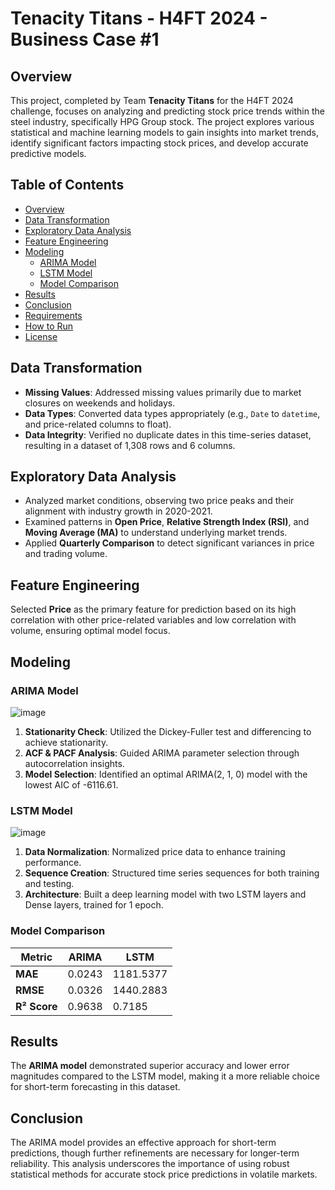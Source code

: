 # Tenacity Titans - H4FT 2024 - Business Case #1

## Overview
This project, completed by Team **Tenacity Titans** for the H4FT 2024 challenge, focuses on analyzing and predicting stock price trends within the steel industry, specifically HPG Group stock. The project explores various statistical and machine learning models to gain insights into market trends, identify significant factors impacting stock prices, and develop accurate predictive models.

## Table of Contents
- [Overview](#overview)
- [Data Transformation](#data-transformation)
- [Exploratory Data Analysis](#exploratory-data-analysis)
- [Feature Engineering](#feature-engineering)
- [Modeling](#modeling)
  - [ARIMA Model](#arima-model)
  - [LSTM Model](#lstm-model)
  - [Model Comparison](#model-comparison)
- [Results](#results)
- [Conclusion](#conclusion)
- [Requirements](#requirements)
- [How to Run](#how-to-run)
- [License](#license)

## Data Transformation
- **Missing Values**: Addressed missing values primarily due to market closures on weekends and holidays.
- **Data Types**: Converted data types appropriately (e.g., `Date` to `datetime`, and price-related columns to float).
- **Data Integrity**: Verified no duplicate dates in this time-series dataset, resulting in a dataset of 1,308 rows and 6 columns.

## Exploratory Data Analysis
- Analyzed market conditions, observing two price peaks and their alignment with industry growth in 2020-2021.
- Examined patterns in **Open Price**, **Relative Strength Index (RSI)**, and **Moving Average (MA)** to understand underlying market trends.
- Applied **Quarterly Comparison** to detect significant variances in price and trading volume.

## Feature Engineering
Selected **Price** as the primary feature for prediction based on its high correlation with other price-related variables and low correlation with volume, ensuring optimal model focus.

## Modeling
### ARIMA Model
![image](https://github.com/user-attachments/assets/6031e263-e440-4452-b925-c6b516b9145a)

1. **Stationarity Check**: Utilized the Dickey-Fuller test and differencing to achieve stationarity.
2. **ACF & PACF Analysis**: Guided ARIMA parameter selection through autocorrelation insights.
3. **Model Selection**: Identified an optimal ARIMA(2, 1, 0) model with the lowest AIC of -6116.61.

### LSTM Model

![image](https://github.com/user-attachments/assets/d5b666bb-9ec2-4f00-aaba-5e9cdac8afad)

1. **Data Normalization**: Normalized price data to enhance training performance.
2. **Sequence Creation**: Structured time series sequences for both training and testing.
3. **Architecture**: Built a deep learning model with two LSTM layers and Dense layers, trained for 1 epoch.

### Model Comparison
| Metric       | ARIMA   | LSTM         |
|--------------|---------|--------------|
| **MAE**      | 0.0243  | 1181.5377    |
| **RMSE**     | 0.0326  | 1440.2883    |
| **R² Score** | 0.9638  | 0.7185       |

## Results
The **ARIMA model** demonstrated superior accuracy and lower error magnitudes compared to the LSTM model, making it a more reliable choice for short-term forecasting in this dataset.

## Conclusion
The ARIMA model provides an effective approach for short-term predictions, though further refinements are necessary for longer-term reliability. This analysis underscores the importance of using robust statistical methods for accurate stock price predictions in volatile markets.


